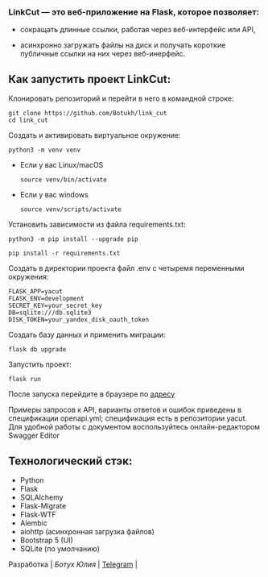 ### LinkCut — это веб-приложение на Flask, которое позволяет:

- сокращать длинные ссылки, работая через веб-интерфейс или API,

- асинхронно загружать файлы на диск и получать короткие публичные ссылки на них через веб-инерфейс.


## Как запустить проект LinkCut:

Клонировать репозиторий и перейти в него в командной строке:

```
git clone https://github.com/Botukh/link_cut
cd link_cut
```
Cоздать и активировать виртуальное окружение:

```
python3 -m venv venv
```

* Если у вас Linux/macOS

    ```
    source venv/bin/activate
    ```

* Если у вас windows

    ```
    source venv/scripts/activate
    ```

Установить зависимости из файла requirements.txt:

```
python3 -m pip install --upgrade pip
```

```
pip install -r requirements.txt
```

Создать в директории проекта файл .env с четыремя переменными окружения:

```
FLASK_APP=yacut
FLASK_ENV=development
SECRET_KEY=your_secret_key
DB=sqlite:///db.sqlite3
DISK_TOKEN=your_yandex_disk_oauth_token
```

Создать базу данных и применить миграции:

```
flask db upgrade
```

Запустить проект:

```
flask run
```
После запуска перейдите в браузере по [адресу](http://127.0.0.1:5000/)

Примеры запросов к API, варианты ответов и ошибок приведены в спецификации openapi.yml; спецификация есть в репозитории yacut. 
Для удобной работы с документом воспользуйтесь онлайн-редактором Swagger Editor

## Технологический стэк:

 - Python
 - Flask
 - SQLAlchemy
 - Flask-Migrate
 - Flask-WTF
 - Alembic
 - aiohttp (асинхронная загрузка файлов)
 - Bootstrap 5 (UI)
 - SQLite (по умолчанию)

  Разработка      | *Ботух Юлия*     | [Telegram](https://t.me/botuh) |
